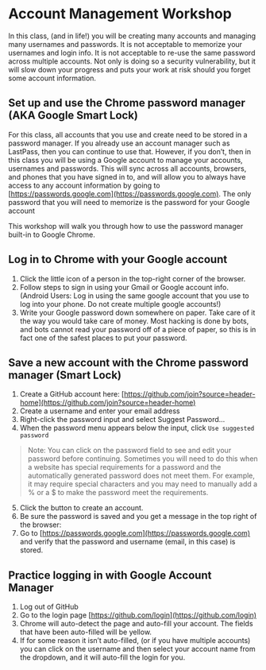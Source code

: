 # Account Management Workshop
In this class, (and in life!) you will be creating many accounts and managing many usernames and passwords. It is not acceptable to memorize your usernames and login info. It is not acceptable to re-use the same password across multiple accounts. Not only is doing so a security vulnerability, but it will slow down your progress and puts your work at risk should you forget some account information. 

## Set up and use the Chrome password manager (AKA Google Smart Lock)
For this class, all accounts that you use and create need to be stored in a password manager. If you already use an account manager such as LastPass, then you can continue to use that. However, if you don’t, then in this class you will be using a Google account to manage your accounts, usernames and passwords. This will sync across all accounts, browsers, and phones that you have signed in to, and will allow you to always have access to any account information by going to [https://passwords.google.com](https://passwords.google.com). The only password that you will need to memorize is the password for your Google account

This workshop will walk you through how to use the password manager built-in to Google Chrome.

## Log in to Chrome with your Google account
1. Click the little icon of a person in the top-right corner of the browser.
1. Follow steps to sign in using your Gmail or Google account info. (Android Users: Log in using the same google account that you use to log into your phone. Do not create multiple google accounts!)
1. Write your Google password down somewhere on paper. Take care of it the way you would take care of money. Most hacking is done by bots, and bots cannot read your password off of a piece of paper, so this is in fact one of the safest places to put your password.

## Save a new account with the Chrome password manager (Smart Lock)
1. Create a GitHub account here: [https://github.com/join?source=header-home](https://github.com/join?source=header-home)
2. Create a username and enter your email address
3. Right-click the password input and select Suggest Password...
4. When the password menu appears below the input, click `Use suggested password`

> Note: You can click on the password field to see and edit your password before continuing. Sometimes you will need to do this when a website has special requirements for a password and the automatically generated password does not meet them. For example, it may require special characters and you may need to manually add a % or a $ to make the password meet the requirements.

5. Click the button to create an account.
6. Be sure the password is saved and you get a message in the top right of the browser:
7. Go to [https://passwords.google.com](https://passwords.google.com) and verify that the password and username (email, in this case) is stored.

## Practice logging in with Google Account Manager
1. Log out of GitHub 
2. Go to the login page [https://github.com/login](https://github.com/login)
3. Chrome will auto-detect the page and auto-fill your account. The fields that have been auto-filled will be yellow.
4. If for some reason it isn’t auto-filled, (or if you have multiple accounts) you can click on the username and then select your account name from the dropdown, and it will auto-fill the login for you.

